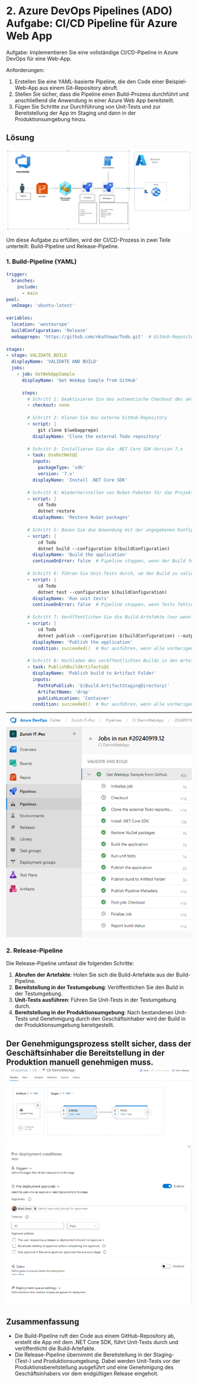 # 2. Azure DevOps Pipelines (ADO) Aufgabe: CI/CD Pipeline für Azure Web App
Aufgabe: Implementieren Sie eine vollständige CI/CD-Pipeline in Azure DevOps für eine Web-App.


Anforderungen:
1. Erstellen Sie eine YAML-basierte Pipeline, die den Code einer Beispiel-Web-App aus einem Git-Repository abruft.
2. Stellen Sie sicher, dass die Pipeline einen Build-Prozess durchführt und anschließend die Anwendung in einer Azure Web App bereitstellt.
3. Fügen Sie Schritte zur Durchführung von Unit-Tests und zur Bereitstellung der App im Staging und dann in der Produktionsumgebung hinzu.


## Lösung

![Architecture](img/q2_3_1.png)

Um diese Aufgabe zu erfüllen, wird der CI/CD-Prozess in zwei Teile unterteilt: Build-Pipeline und Release-Pipeline.

### 1. Build-Pipeline (YAML)

```yaml
trigger: 
  branches:
    include:
      - main
pool:
  vmImage: 'ubuntu-latest'

variables:
  location: 'westeurope'  
  buildConfiguration: 'Release' 
  webapprepo: 'https://github.com/nkathawa/Todo.git'  # GitHub-Repository-URL für die Demo-Web-App

stages:
- stage: VALIDATE_BUILD
  displayName: 'VALIDATE AND BUILD'
  jobs:
    - job: GetWebAppSample
      displayName: 'Get WebApp Sample from GitHub'

      steps:
        # Schritt 1: Deaktivieren Sie das automatische Checkout des aktuellen Azure DevOps-Repositorys
        - checkout: none

        # Schritt 2: Klonen Sie das externe GitHub-Repository
        - script: |
            git clone $(webapprepo)
          displayName: 'Clone the external Todo repository'

        # Schritt 3: Installieren Sie die .NET Core SDK-Version 7.x
        - task: UseDotNet@2
          inputs:
            packageType: 'sdk'
            version: '7.x'
          displayName: 'Install .NET Core SDK'

        # Schritt 4: Wiederherstellen von NuGet-Paketen für das Projekt
        - script: |
            cd Todo
            dotnet restore
          displayName: 'Restore NuGet packages'

        # Schritt 5: Bauen Sie die Anwendung mit der angegebenen Konfiguration
        - script: |
            cd Todo
            dotnet build --configuration $(buildConfiguration)
          displayName: 'Build the application'
          continueOnError: false  # Pipeline stoppen, wenn der Build fehlschlägt

        # Schritt 6: Führen Sie Unit-Tests durch, um den Build zu validieren
        - script: |
            cd Todo
            dotnet test --configuration $(buildConfiguration)
          displayName: 'Run unit tests'
          continueOnError: false  # Pipeline stoppen, wenn Tests fehlschlagen

        # Schritt 7: Veröffentlichen Sie die Build-Artefakte (nur wenn Tests und Build erfolgreich sind)
        - script: |
            cd Todo
            dotnet publish --configuration $(buildConfiguration) --output $(Build.ArtifactStagingDirectory)
          displayName: 'Publish the application'
          condition: succeeded()  # Nur ausführen, wenn alle vorherigen Schritte erfolgreich sind

        # Schritt 8: Hochladen des veröffentlichten Builds in den Artefakt-Ordner
        - task: PublishBuildArtifacts@1
          displayName: 'Publish build to Artifact Folder'
          inputs:
            PathtoPublish: '$(Build.ArtifactStagingDirectory)'  
            ArtifactName: 'drop'  
            publishLocation: 'Container'
          condition: succeeded()  # Nur ausführen, wenn alle vorherigen Schritte erfolgreich sind
```
![Build Steps](img/q2_2.png)


### 2. Release-Pipeline

Die Release-Pipeline umfasst die folgenden Schritte:

1. **Abrufen der Artefakte**: Holen Sie sich die Build-Artefakte aus der Build-Pipeline.
2. **Bereitstellung in der Testumgebung**: Veröffentlichen Sie den Build in der Testumgebung.
3. **Unit-Tests ausführen**: Führen Sie Unit-Tests in der Testumgebung durch.
4. **Bereitstellung in der Produktionsumgebung**: Nach bestandenen Unit-Tests und Genehmigung durch den Geschäftsinhaber wird der Build in der Produktionsumgebung bereitgestellt.

Der Genehmigungsprozess stellt sicher, dass der Geschäftsinhaber die Bereitstellung in der Produktion manuell genehmigen muss.
![Build Steps](img/q2_4.png)
![Build Steps](img/q2_5.png)
---

## Zusammenfassung

- Die Build-Pipeline ruft den Code aus einem GitHub-Repository ab, erstellt die App mit dem .NET Core SDK, führt Unit-Tests durch und veröffentlicht die Build-Artefakte.
- Die Release-Pipeline übernimmt die Bereitstellung in der Staging- (Test-) und Produktionsumgebung. Dabei werden Unit-Tests vor der Produktionsbereitstellung ausgeführt und eine Genehmigung des Geschäftsinhabers vor dem endgültigen Release eingeholt.